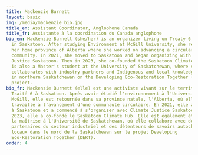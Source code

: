 ```yaml
---
title: Mackenzie Burnett
layout: basic
img: /media/mackenzie_bio.jpg
title_en: Assistant Coordinator, Anglophone Canada
title_fr: Assistante à la coordination du Canada anglophone
bio_en: Mackenzie Burnett (she/her) is an organizer living on Treaty 6 territory
  in Saskatoon. After studying Environment at McGill University, she returned to
  her home province of Alberta where she worked on advancing a circular
  community. In 2021, she moved to Saskatoon and began organizing with Climate
  Justice Saskatoon. Then in 2023, she co-founded the Saskatoon Climate Hub. She
  is also a Master's student at the University of Saskatchewan, where she
  collaborates with industry partners and Indigenous and local knowledge holders
  in northern Saskatchewan on the Developing Eco-Restoration Together (DERT)
  project.
bio_fr: Mackenzie Burnett (elle) est une activiste vivant sur le territoire du
  Traité 6 à Saskatoon. Après avoir étudié l'environnement à l'Université
  McGill, elle est retournée dans sa province natale, l'Alberta, où elle a
  travaillé à l'avancement d'une communauté circulaire. En 2021, elle a déménagé
  à Saskatoon et a commencé à s'organiser avec Climate Justice Saskatoon. En
  2023, elle a co-fondé le Saskatoon Climate Hub. Elle est également étudiante à
  la maîtrise à l'Université de Saskatchewan, où elle collabore avec des
  partenaires du secteur industriel et des détenteurs de savoirs autochtones et
  locaux dans le nord de la Saskatchewan sur le projet Developing
  Eco-Restoration Together (DERT).
order: 4
---
```

